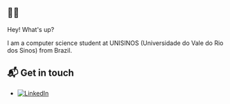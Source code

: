 ## 👋🏻

Hey! What's up?

I am a computer science student at UNISINOS (Universidade do Vale do Rio dos Sinos) from Brazil.

## 📬 Get in touch

- [![LinkedIn](https://img.shields.io/badge/LinkedIn-%230077B5.svg?logo=linkedin&logoColor=white)](https://www.linkedin.com/in/otto-schmitz-13b48322b/)


